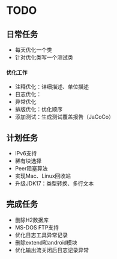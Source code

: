 # TODO

## 日常任务

* 每天优化一个类
* 针对优化类写一个测试类

#### 优化工作

* 注释优化：详细描述、单位描述
* 日志优化：
* 异常优化
* 排版优化：优化顺序
* 添加测试：生成测试覆盖报告（JaCoCo）

## 计划任务

* IPv6支持
* 稀有块选择
* Peer阻塞算法
* 实现Mac、Linux回收站
* 升级JDK17：类型转换、多行文本

## 完成任务

* 删除H2数据库
* MS-DOS FTP支持
* 优化日志工具异常记录
* 删除extend和android模块
* 优化输出流关闭后日志记录异常